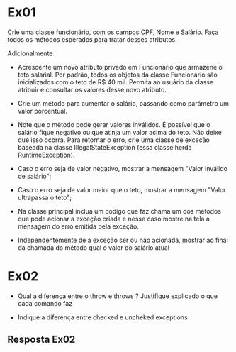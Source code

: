 # Ex01 
Crie uma classe funcionário, com os campos CPF, Nome e Salário. Faça todos os métodos esperados para tratar desses atributos.

Adicionalmente

- Acrescente um novo atributo privado em Funcionário que armazene o teto salarial. Por padrão, todos os objetos da classe Funcionário são inicializados com o teto de R$ 40 mil. Permita ao usuário da classe atribuir e consultar os valores desse novo atributo. 

- Crie um método para aumentar o salário, passando como parâmetro um valor porcentual.
- Note que o método pode gerar valores inválidos. É possível que o salário fique negativo ou que atinja um valor acima do teto. Não deixe que isso ocorra. Para retornar o erro, crie uma classe de exceção baseada na classe IllegalStateException (essa classe herda RuntimeException). 

- Caso o erro seja de valor negativo, mostrar a mensagem "Valor inválido de salário";

- Caso o erro seja de valor maior que o teto, mostrar a mensagem "Valor ultrapassa o teto";

- Na classe principal inclua um código que faz chama um dos métodos que pode acionar a exceção criada e nesse caso mostre na tela a mensagem do erro emitida pela exceção.

- Independentemente de a exceção ser ou não acionada, mostrar ao final da chamada do método qual o valor do salário atual

# Ex02
 
- Qual a diferença entre o throw e throws ? Justifique explicado o que cada comando faz

- Indique a diferença entre checked e uncheked exceptions

## Resposta Ex02